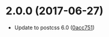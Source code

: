 <a name="2.0.0"></a>
# 2.0.0 (2017-06-27)

* Update to postcss 6.0 ([0acc751](https://github.com/troch/postcss-responsive-values/commit/0acc751))
